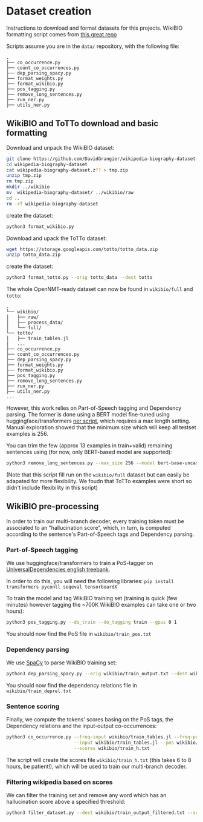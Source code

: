 # Dataset creation

Instructions to download and format datasets for this projects.
WikiBIO formatting script comes from [this great repo](https://github.com/tyliupku/wiki2bio/blob/master/preprocess.py)

Scripts assume you are in the `data/` repository, with the following file:

```
.
├── co_occurrence.py
├── count_co_occurrences.py
├── dep_parsing_spacy.py
├── format_weights.py
├── format_wikibio.py
├── pos_tagging.py
├── remove_long_sentences.py
├── run_ner.py
├── utils_ner.py        
```

## WikiBIO and ToTTo download and basic formatting

Download and unpack the WikiBIO dataset:

```bash
git clone https://github.com/DavidGrangier/wikipedia-biography-dataset.git
cd wikipedia-biography-dataset
cat wikipedia-biography-dataset.z?? > tmp.zip
unzip tmp.zip
rm tmp.zip
mkdir ../wikibio
mv  wikipedia-biography-dataset/ ../wikibio/raw
cd ..
rm -rf wikipedia-biography-dataset
```

create the dataset:

```bash
python3 format_wikibio.py
```

Download and upack the ToTTo dataset:
```bash
wget https://storage.googleapis.com/totto/totto_data.zip
unzip totto_data.zip
```

create the dataset:
```bash
python3 format_totto.py --orig totto_data --dest totto
```

The whole OpenNMT-ready dataset can now be found in `wikibio/full` and `totto`:
```
.
└── wikibio/
│   ├── raw/
│   ├── process_data/
│   └── full/
└── totto/
│   ├── train_tables.jl
|   ...
├── co_occurrence.py
├── count_co_occurrences.py
├── dep_parsing_spacy.py
├── format_weights.py
├── format_wikibio.py
├── pos_tagging.py
├── remove_long_sentences.py
├── run_ner.py
├── utils_ner.py
...
```

However, this work relies on Part-of-Speech tagging and Dependency parsing. The former is done using a BERT model
fine-tuned using huggingface/transformers [ner script](https://github.com/huggingface/transformers/tree/master/examples/ner),
which requires a max length setting. Manual exploration showed that the minimum size which will keep all testset
examples is 256.

You can trim the few (approx 13 examples in train+valid) remaining sentences using (for now, only BERT-based model are
supported):

```bash
python3 remove_long_sentences.py --max_size 256 --model bert-base-uncased
```

(Note that this script fill run on the `wikibio/full` dataset but can easily be adapated for more flexibility. We foudn that ToTTo examples were short so didn't include flexibility in this script)


## WikiBIO pre-processing
In order to train our multi-branch decoder, every training token must be associated to an "hallucination score", which,
in turn, is computed according to the sentence's Part-of-Speech tags and Dependency parsing. 

### Part-of-Speech tagging

We use huggingface/transformers to train a PoS-tagger on [UniversalDependencies english treebank](https://github.com/UniversalDependencies/UD_English-ParTUT).

In order to do this, you will need the following libraries: `pip install transformers pyconll seqeval tensorboardX`

To train the model and tag WikiBIO training set (training is quick (few minutes) however tagging the ~700K
WikiBIO examples can take one or two hours):

```bash
python3 pos_tagging.py --do_train --do_tagging train --gpus 0 1
```

You should now find the PoS file in `wikibio/train_pos.txt`

### Dependency parsing

We use [SpaCy](http://www.spacy.org) to parse WikiBIO training set:

```bash
python3 dep_parsing_spacy.py --orig wikibio/train_output.txt --dest wikibio/train_deprel.txt --format sent
```

You should now find the dependency relations file in `wikibio/train_deprel.txt`

### Sentence scoring

Finally, we compute the tokens' scores basing on the PoS tags, the Dependency relations and the input-output
co-occurrences:

```bash
python3 co_occurrence.py --freq-input wikibio/train_tables.jl --freq-pos wikibio/train_pos.txt --frequencies wikibio/train_freq.pickle \
                         --input wikibio/train_tables.jl --pos wikibio/train_pos.txt --deprel wikibio/train_deprel.txt \
                         --scores wikibio/train_h.txt
```

The script will create the scores file `wikibio/train_h.txt` (this takes 6 to 8 hours, be patient!), which will be used
to train our multi-branch decoder.


### Filtering wikipedia based on scores

We can filter the training set and remove any word which has an hallucination score above a specified threshold:

```bash
python3 filter_dataset.py --dest wikibio/train_output_filtered.txt --scores wikibio/train_h.txt --refs wikibio/train_output.txt --threshold 0 --n_jobs -1
```
